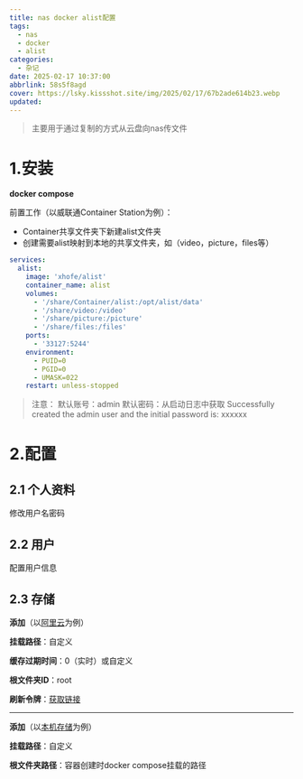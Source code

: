 ```yaml
---
title: nas docker alist配置
tags:
  - nas
  - docker
  - alist
categories:
  - 杂记
date: 2025-02-17 10:37:00
abbrlink: 58s5f8agd
cover: https://lsky.kissshot.site/img/2025/02/17/67b2ade614b23.webp
updated:
---
```

>主要用于通过复制的方式从云盘向nas传文件
# 1.安装

**docker compose**

前置工作（以威联通Container Station为例）：

- Container共享文件夹下新建alist文件夹
- 创建需要alist映射到本地的共享文件夹，如（video，picture，files等）


```yaml
services:
  alist:
    image: 'xhofe/alist'
    container_name: alist
    volumes:
      - '/share/Container/alist:/opt/alist/data'
      - '/share/video:/video'
      - '/share/picture:/picture'
      - '/share/files:/files'
    ports:
      - '33127:5244'
    environment:
      - PUID=0
      - PGID=0
      - UMASK=022
    restart: unless-stopped
```

>注意：
>默认账号：admin
>默认密码：从启动日志中获取
>Successfully created the admin user and the initial password is: xxxxxx

# 2.配置
## 2.1 个人资料
修改用户名密码

## 2.2 用户
配置用户信息

## 2.3 存储
**添加**（以[阿里云](https://alist.nn.ci/zh/guide/drivers/aliyundrive_open.html)为例）

**挂载路径**：自定义

**缓存过期时间**：0（实时）或自定义

**根文件夹ID**：root

**刷新令牌**：[获取链接](https://alist.nn.ci/tool/aliyundrive/request)

---
**添加**（以[本机存储](https://alist.nn.ci/zh/guide/drivers/local.html)为例）

**挂载路径**：自定义

**根文件夹路径**：容器创建时docker compose挂载的路径